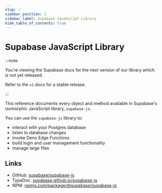 ```yaml
---
slug: /
sidebar_position: 1
sidebar_label: Supabase JavaScript Library
hide_table_of_contents: true
---
```


# Supabase JavaScript Library

:::note

You're viewing the Supabase docs for the next version of our library which is not yet released.

Refer to the `v1` docs for a stable release.

:::

This reference documents every object and method available in Supabase's isomorphic JavaScript library, `supabase-js`. 

You can use the `supabase-js` library to:

- interact with your Postgres database
- listen to database changes
- invoke Deno Edge Functions
- build login and user management functionality
- manage large files

## Links

- GitHub: [supabase/supabase-js](https://github.com/supabase/supabase-js)
- TypeDoc: [supabase.github.io/supabase-js](https://supabase.github.io/supabase-js)
- NPM: [npmjs.com/package/@supabase/supabase-js](https://www.npmjs.com/package/@supabase/supabase-js)